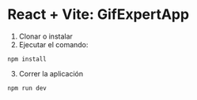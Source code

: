 # React + Vite: GifExpertApp

1. Clonar o instalar
2. Ejecutar el comando:

```
npm install
```

3. Correr la aplicación

```
npm run dev
```
